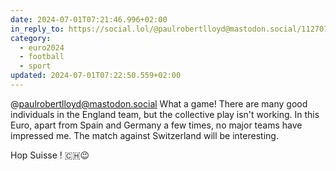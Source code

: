 ```yaml
---
date: 2024-07-01T07:21:46.996+02:00
in_reply_to: https://social.lol/@paulrobertlloyd@mastodon.social/112707034573798473
category:
  - euro2024
  - football
  - sport
updated: 2024-07-01T07:22:50.559+02:00
---
```


@paulrobertlloyd@mastodon.social What a game! 
There are many good individuals in the England team, but the collective play isn't working. 
In this Euro, apart from Spain and Germany a few times, no major teams have impressed me. 
The match against Switzerland will be interesting.

Hop Suisse ! 🇨🇭😉
